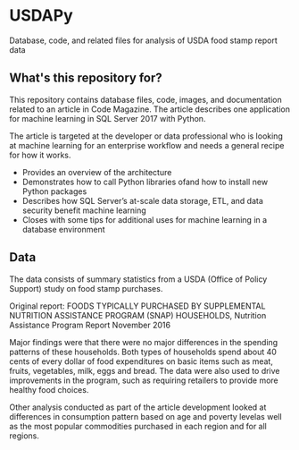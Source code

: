 # USDAPy
Database, code,  and related files for analysis of USDA food stamp report data

## What's this repository for?

This repository contains database files, code, images, and documentation related to an article in Code Magazine. The article describes one application for machine learning in SQL Server 2017 with Python. 

The article is targeted at the developer or data professional who is looking at machine learning for an enterprise workflow and needs a general recipe for how it works. 
- Provides an overview of the architecture
- Demonstrates how to call Python libraries ofand how to install new Python packages
- Describes how SQL Server’s at-scale data storage, ETL, and data security benefit machine learning
- Closes with some tips for additional uses for machine learning in a database environment

## Data

The data consists of summary statistics from a USDA (Office of Policy Support) study on food stamp purchases. 

Original report: FOODS TYPICALLY PURCHASED BY SUPPLEMENTAL NUTRITION ASSISTANCE PROGRAM (SNAP) HOUSEHOLDS, Nutrition Assistance Program Report November 2016

Major findings were that there were no major differences in the spending patterns of these households. Both types of households spend about 40 cents of every dollar of food expenditures on basic items such as meat, fruits, vegetables, milk, eggs and bread. The data were also used to drive improvements in the program, such as requiring retailers to provide more healthy food choices.

Other analysis conducted as part of the article development looked at differences in consumption pattern based on age and poverty levelas well as the most popular commodities purchased in each region and for all regions.
